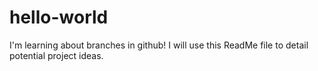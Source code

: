 # hello-world

I'm learning about branches in github! I will use this ReadMe file to detail potential project ideas.
